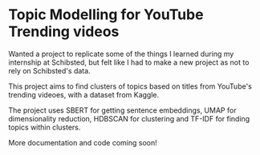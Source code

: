 # Topic Modelling for YouTube Trending videos

Wanted a project to replicate some of the things I learned during my internship at Schibsted, but felt like I had to make a new project as not to rely on Schibsted's data.

This project aims to find clusters of topics based on titles from YouTube's trending videoes, with a dataset from Kaggle.

The project uses SBERT for getting sentence embeddings, UMAP for dimensionality reduction, HDBSCAN for clustering and TF-IDF for finding topics within clusters.

More documentation and code coming soon!